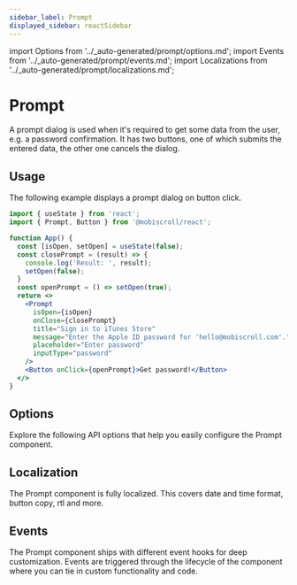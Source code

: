 ```yaml
---
sidebar_label: Prompt
displayed_sidebar: reactSidebar
---
```


import Options from '../\_auto-generated/prompt/options.md';
import Events from '../\_auto-generated/prompt/events.md';
import Localizations from '../\_auto-generated/prompt/localizations.md';

# Prompt

A prompt dialog is used when it's required to get some data from the user, e.g. a password confirmation.
It has two buttons, one of which submits the entered data, the other one cancels the dialog.

## Usage

The following example displays a prompt dialog on button click.

```jsx
import { useState } from 'react';
import { Prompt, Button } from '@mobiscroll/react';

function App() {
  const [isOpen, setOpen] = useState(false);
  const closePrompt = (result) => {
    console.log('Result: ', result);
    setOpen(false);
  }
  const openPrompt = () => setOpen(true);
  return <>
    <Prompt
      isOpen={isOpen}
      onClose={closePrompt}
      title="Sign in to iTunes Store"
      message="Enter the Apple ID password for 'hello@mobiscroll.com'."
      placeholder="Enter password"
      inputType="password"
    />
    <Button onClick={openPrompt}>Get password!</Button>
  </>
}
```

<div className="option-list">

## Options
Explore the following API options that help you easily configure the Prompt component.

<Options />

## Localization
The Prompt component is fully localized. This covers date and time format, button copy, rtl and more.

<Localizations />

## Events
The Prompt component ships with different event hooks for deep customization. Events are triggered through the lifecycle of the component where you can tie in custom functionality and code.

<Events />

</div>
